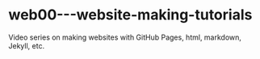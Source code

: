 # web00---website-making-tutorials
Video series on making websites with GitHub Pages, html, markdown, Jekyll, etc.
